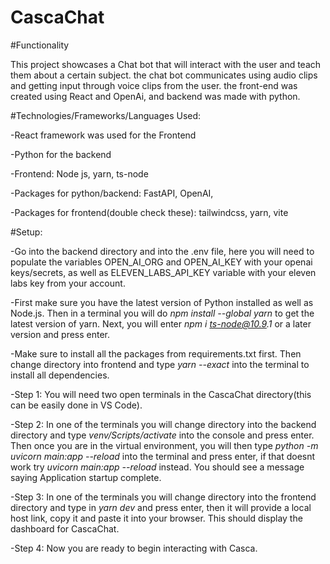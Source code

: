 # CascaChat

#Functionality

This project showcases a Chat bot that will interact with the user and teach them about a certain subject. the chat bot communicates using audio clips and getting input through voice clips from the user. the front-end was created using React and OpenAi, and backend was made with python.

#Technologies/Frameworks/Languages Used:

-React framework was used for the Frontend

-Python for the backend

-Frontend: Node js, yarn, ts-node

-Packages for python/backend: FastAPI, OpenAI,

-Packages for frontend(double check these): tailwindcss, yarn, vite


#Setup:

-Go into the backend directory and into the .env file, here you will need to populate the variables OPEN_AI_ORG and OPEN_AI_KEY with your openai keys/secrets, as well as ELEVEN_LABS_API_KEY variable with your eleven labs key from your account.

-First make sure you have the latest version of Python installed as well as Node.js. Then in a terminal you will do _npm install --global yarn_ to get the latest version of yarn. Next, you will enter _npm i ts-node@10.9.1_ or a later version and press enter.

-Make sure to install all the packages from requirements.txt first. Then change directory into frontend and type _yarn --exact_ into the terminal to install all dependencies.

-Step 1: You will need two open terminals in the CascaChat directory(this can be easily done in VS Code).

-Step 2: In one of the terminals you will change directory into the backend directory and type _venv/Scripts/activate_ into the console and press enter. Then once you are in the virtual environment, you will then type _python -m uvicorn main:app --reload_ into the terminal and press enter, if that doesnt work try _uvicorn main:app --reload_ instead. You should see a message saying Application startup complete.

-Step 3: In one of the terminals you will change directory into the frontend directory and type in _yarn dev_ and press enter, then it will provide a local host link, copy it and paste it into your browser. This should display the dashboard for CascaChat.

-Step 4: Now you are ready to begin interacting with Casca.

